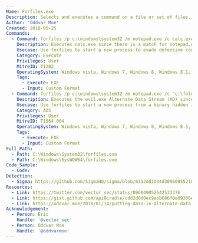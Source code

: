 ```yaml
---
Name: Forfiles.exe
Description: Selects and executes a command on a file or set of files. This command is useful for batch processing.
Author: 'Oddvar Moe'
Created: 2018-05-25
Commands:
  - Command: forfiles /p c:\windows\system32 /m notepad.exe /c calc.exe
    Description: Executes calc.exe since there is a match for notepad.exe in the c:\windows\System32 folder.
    Usecase: Use forfiles to start a new process to evade defensive counter measures
    Category: Execute
    Privileges: User
    MitreID: T1202
    OperatingSystem: Windows vista, Windows 7, Windows 8, Windows 8.1, Windows 10, Windows 11
    Tags:
      - Execute: EXE
      - Input: Custom Format
  - Command: forfiles /p c:\windows\system32 /m notepad.exe /c "c:\folder\normal.dll:evil.exe"
    Description: Executes the evil.exe Alternate Data Stream (AD) since there is a match for notepad.exe in the c:\windows\system32 folder.
    Usecase: Use forfiles to start a new process from a binary hidden in an alternate data stream
    Category: ADS
    Privileges: User
    MitreID: T1564.004
    OperatingSystem: Windows vista, Windows 7, Windows 8, Windows 8.1, Windows 10, Windows 11
    Tags:
      - Execute: EXE
      - Input: Custom Format
Full_Path:
  - Path: C:\Windows\System32\forfiles.exe
  - Path: C:\Windows\SysWOW64\forfiles.exe
Code_Sample:
  - Code:
Detection:
  - Sigma: https://github.com/SigmaHQ/sigma/blob/6312dd1d44d309608552105c334948f793e89f48/rules/windows/process_creation/proc_creation_win_lolbin_forfiles.yml
Resources:
  - Link: https://twitter.com/vector_sec/status/896049052642533376
  - Link: https://gist.github.com/api0cradle/cdd2d0d0ec9abb686f0e89306e277b8f
  - Link: https://oddvar.moe/2018/01/14/putting-data-in-alternate-data-streams-and-how-to-execute-it/
Acknowledgement:
  - Person: Eric
    Handle: '@vector_sec'
  - Person: Oddvar Moe
    Handle: '@oddvarmoe'
---
```

